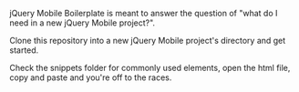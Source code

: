 jQuery Mobile Boilerplate is meant to answer the question of "what do I need in a new jQuery Mobile project?".

Clone this repository into a new jQuery Mobile project's directory and get started.

Check the snippets folder for commonly used elements, open the html file, copy and paste and you're off to the races.